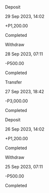 <div class="transaction-card">
<div class="trans-icon">
    <i class='bx bxs-arrow-to-bottom'></i>
</div>
<div>
    <p class="trans-name">Deposit</p>
    <p class="trans-date">29 Sep 2023, 14:02</p>
</div>
<div class="deposit">
    <p class="trans-amount">+P1,200.00</p>
    <p class="trans-status">Completed</p>
</div>
</div>
<div class="transaction-card">
<div class="trans-icon">
    <i class='bx bxs-arrow-from-bottom'></i>
</div>
<div>
    <p class="trans-name">Withdraw</p>
    <p class="trans-date">28 Sep 2023, 07:11</p>
</div>
<div class="withdraw">
    <p class="trans-amount">-P500.00</p>
    <p class="trans-status">Completed</p>
</div>
</div>
<div class="transaction-card">
<div class="trans-icon">
    <i class='bx bx-transfer'></i>
</div>
<div>
    <p class="trans-name">Transfer</p>
    <p class="trans-date">27 Sep 2023, 18:42</p>
</div>
<div class="transfer">
    <p class="trans-amount">-P3,000.00</p>
    <p class="trans-status">Completed</p>
</div>
</div>
<div class="transaction-card">
<div class="trans-icon">
    <i class='bx bxs-arrow-to-bottom'></i>
</div>
<div>
    <p class="trans-name">Deposit</p>
    <p class="trans-date">26 Sep 2023, 14:02</p>
</div>
<div class="deposit">
    <p class="trans-amount">+P1,200.00</p>
    <p class="trans-status">Completed</p>
</div>
</div>
<div class="transaction-card">
<div class="trans-icon">
    <i class='bx bxs-arrow-from-bottom'></i>
</div>
<div>
    <p class="trans-name">Withdraw</p>
    <p class="trans-date">25 Sep 2023, 07:11</p>
</div>
<div class="withdraw">
    <p class="trans-amount">-P500.00</p>
    <p class="trans-status">Completed</p>
</div>
</div>
